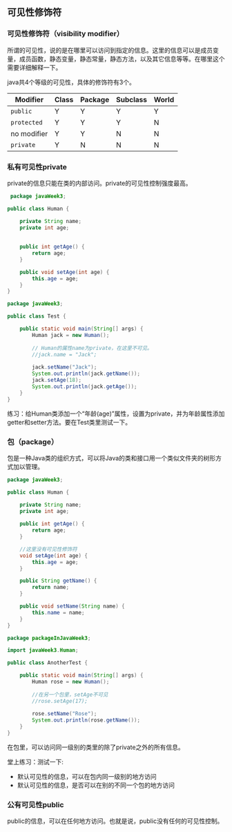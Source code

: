 ## 可见性修饰符

### 可见性修饰符（visibility modifier）

所谓的可见性，说的是在哪里可以访问到指定的信息。这里的信息可以是成员变量，成员函数，静态变量，静态常量，静态方法，以及其它信息等等。在哪里这个需要详细解释一下。

java共4个等级的可见性，具体的修饰符有3个。

| Modifier    | Class | Package | Subclass | World |
| ----------- | ----- | ------- | -------- | ----- |
| `public`    | Y     | Y       | Y        | Y     |
| `protected` | Y     | Y       | Y        | N     |
| no modifier | Y     | Y       | N        | N     |
| `private`   | Y     | N       | N        | N     |

### 私有可见性private

private的信息只能在类的内部访问。private的可见性控制强度最高。

```java
 package javaWeek3;

public class Human {

	private String name;
	private int age;
	
		
	public int getAge() {
		return age;
	}

	public void setAge(int age) {
		this.age = age;
	}
}
```

```java
package javaWeek3;

public class Test {

	public static void main(String[] args) {
		Human jack = new Human();
        
        // Human的属性name为private，在这里不可见。
        //jack.name = "Jack"; 
		
        jack.setName("Jack");
		System.out.println(jack.getName());
		jack.setAge(18);
		System.out.println(jack.getAge());
	}
}
```

练习：给Human类添加一个“年龄(age)”属性，设置为private，并为年龄属性添加getter和setter方法。要在Test类里测试一下。

### 包（package）

包是一种Java类的组织方式，可以将Java的类和接口用一个类似文件夹的树形方式加以管理。

```java
package javaWeek3;

public class Human {

	private String name;
	private int age;	
		
	public int getAge() {
		return age;
	}

    //这里没有可见性修饰符
	void setAge(int age) {
		this.age = age;
	}

	public String getName() {
		return name;
	}

	public void setName(String name) {
		this.name = name;
	}
}
```

```java
package packageInJavaWeek3;

import javaWeek3.Human;

public class AnotherTest {

	public static void main(String[] args) {
		Human rose = new Human();
        
		//在另一个包里，setAge不可见
        //rose.setAge(17);
        
		rose.setName("Rose");
		System.out.println(rose.getName());
	}
}
```





在包里，可以访问同一级别的类里的除了private之外的所有信息。

堂上练习：测试一下:

* 默认可见性的信息，可以在包内同一级别的地方访问
* 默认可见性的信息，是否可以在别的不同一个包的地方访问

### 公有可见性public

public的信息，可以在任何地方访问。也就是说，public没有任何的可见性控制。
